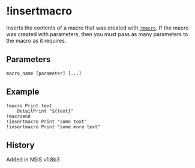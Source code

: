 # !insertmacro

Inserts the contents of a macro that was created with [`!macro`][1]. If the macro was created with parameters, then you must pass as many parameters to the macro as it requires.

## Parameters

    macro_name [parameter] [...]

## Example

	!macro Print text
		DetailPrint "${text}"
	!macroend
	!insertmacro Print "some text"
	!insertmacro Print "some more text"

## History

Added in NSIS v1.8b3

[1]: !macro.md